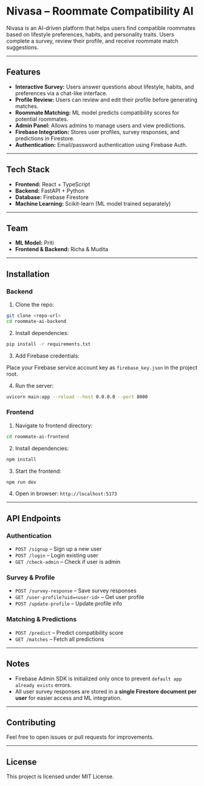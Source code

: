# Nivasa – Roommate Compatibility AI

Nivasa is an AI-driven platform that helps users find compatible roommates based on lifestyle preferences, habits, and personality traits. Users complete a survey, review their profile, and receive roommate match suggestions.

---

## Features

- **Interactive Survey:** Users answer questions about lifestyle, habits, and preferences via a chat-like interface.
- **Profile Review:** Users can review and edit their profile before generating matches.
- **Roommate Matching:** ML model predicts compatibility scores for potential roommates.
- **Admin Panel:** Allows admins to manage users and view predictions.
- **Firebase Integration:** Stores user profiles, survey responses, and predictions in Firestore.
- **Authentication:** Email/password authentication using Firebase Auth.

---

## Tech Stack

- **Frontend:** React + TypeScript  
- **Backend:** FastAPI + Python  
- **Database:** Firebase Firestore  
- **Machine Learning:** Scikit-learn (ML model trained separately)

---

## Team

- **ML Model:** Priti  
- **Frontend & Backend:** Richa & Mudita  

---

## Installation

### Backend

1. Clone the repo:

```bash
git clone <repo-url>
cd roommate-ai-backend
````

2. Install dependencies:

```bash
pip install -r requirements.txt
```

3. Add Firebase credentials:

Place your Firebase service account key as `firebase_key.json` in the project root.

4. Run the server:

```bash
uvicorn main:app --reload --host 0.0.0.0 --port 8000
```

### Frontend

1. Navigate to frontend directory:

```bash
cd roommate-ai-frontend
```

2. Install dependencies:

```bash
npm install
```

3. Start the frontend:

```bash
npm run dev
```

4. Open in browser: `http://localhost:5173`

---

## API Endpoints

### Authentication

* `POST /signup` – Sign up a new user
* `POST /login` – Login existing user
* `GET /check-admin` – Check if user is admin

### Survey & Profile

* `POST /survey-response` – Save survey responses
* `GET /user-profile?uid=<user-id>` – Get user profile
* `POST /update-profile` – Update profile info

### Matching & Predictions

* `POST /predict` – Predict compatibility score
* `GET /matches` – Fetch all predictions

---

## Notes

* Firebase Admin SDK is initialized only once to prevent `default app already exists` errors.
* All user survey responses are stored in a **single Firestore document per user** for easier access and ML integration.

---

## Contributing

Feel free to open issues or pull requests for improvements.

---

## License

This project is licensed under MIT License.

```

